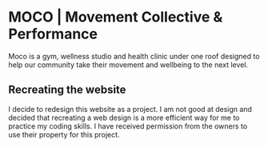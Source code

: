 # MOCO | Movement Collective & Performance
Moco is a gym, wellness studio and health clinic under one roof designed to help our community take their movement and wellbeing to the next level.

## Recreating the website
I decide to redesign this website as a project. I am not good at design and decided that recreating a web design is a more efficient way for me to practice my coding skills. I have received permission from the owners to use their property for this project.